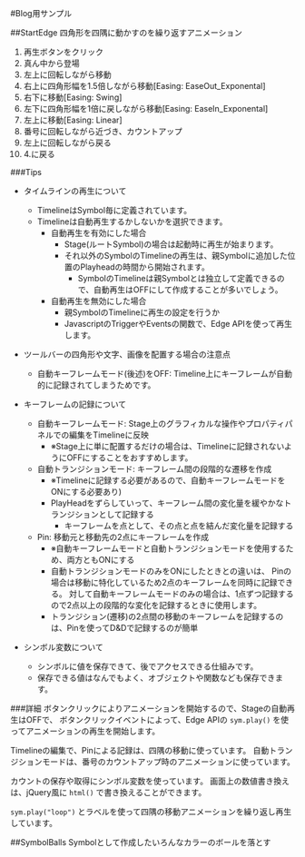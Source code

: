 #Blog用サンプル

##StartEdge
四角形を四隅に動かすのを繰り返すアニメーション

1. 再生ボタンをクリック
2. 真ん中から登場
3. 左上に回転しながら移動
4. 右上に四角形幅を1.5倍しながら移動[Easing: EaseOut_Exponental]
5. 右下に移動[Easing: Swing]
6. 左下に四角形幅を1倍に戻しながら移動[Easing: EaseIn_Exponental]
7. 左上に移動[Easing: Linear]
8. 番号に回転しながら近づき、カウントアップ
9. 左上に回転しながら戻る
10. 4.に戻る

###Tips

- タイムラインの再生について
    - TimelineはSymbol毎に定義されています。
    - Timelineは自動再生するかしないかを選択できます。
        - 自動再生を有効にした場合
            - Stage(ルートSymbol)の場合は起動時に再生が始まります。
            - それ以外のSymbolのTimelineの再生は、親Symbolに追加した位置のPlayheadの時間から開始されます。
                - SymbolのTimelineは親Symbolとは独立して定義できるので、自動再生はOFFにして作成することが多いでしょう。
        - 自動再生を無効にした場合
            - 親SymbolのTimelineに再生の設定を行うか
            - JavascriptのTriggerやEventsの関数で、Edge APIを使って再生します。

- ツールバーの四角形や文字、画像を配置する場合の注意点
    - 自動キーフレームモード(後述)をOFF: Timeline上にキーフレームが自動的に記録されてしまうためです。

- キーフレームの記録について
    - 自動キーフレームモード: Stage上のグラフィカルな操作やプロパティパネルでの編集をTimelineに反映
        - ※Stage上に単に配置するだけの場合は、Timelineに記録されないようにOFFにすることをおすすめします。
    - 自動トランジションモード: キーフレーム間の段階的な遷移を作成
        - ※Timelineに記録する必要があるので、自動キーフレームモードをONにする必要あり)
        - PlayHeadをずらしていって、キーフレーム間の変化量を緩やかなトランジションとして記録する
            - キーフレームを点として、その点と点を結んだ変化量を記録する
    - Pin: 移動元と移動先の2点にキーフレームを作成
        - ※自動キーフレームモードと自動トランジションモードを使用するため、両方ともONにする
        - 自動トランジションモードのみをONにしたときとの違いは、
        Pinの場合は移動に特化しているため2点のキーフレームを同時に記録できる。
        対して自動キーフレームモードのみの場合は、1点ずつ記録するので2点以上の段階的な変化を記録するときに使用します。
        - トランジション(遷移)の2点間の移動のキーフレームを記録するのは、Pinを使ってD&Dで記録するのが簡単

- シンボル変数について
    - シンボルに値を保存できて、後でアクセスできる仕組みです。
    - 保存できる値はなんでもよく、オブジェクトや関数なども保存できます。

###詳細
ボタンクリックによりアニメーションを開始するので、Stageの自動再生はOFFで、
ボタンクリックイベントによって、Edge APIの `sym.play()` を使ってアニメーションの再生を開始します。

Timelineの編集で、Pinによる記録は、四隅の移動に使っています。
自動トランジションモードは、番号のカウントアップ時のアニメーションに使っています。

カウントの保存や取得にシンボル変数を使っています。
画面上の数値書き換えは、jQuery風に `html()` で書き換えることができます。

`sym.play("loop")` とラベルを使って四隅の移動アニメーションを繰り返し再生しています。


##SymbolBalls
Symbolとして作成したいろんなカラーのボールを落とす

